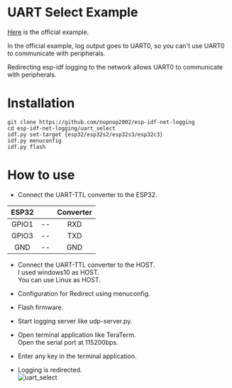# UART Select Example

[Here](https://github.com/espressif/esp-idf/tree/master/examples/peripherals/uart/uart_select) is the official example.    

In the official example, log output goes to UART0, so you can't use UART0 to communicate with peripherals.   

Redirecting esp-idf logging to the network allows UART0 to communicate with peripherals.   

# Installation
```Shell
git clone https://github.com/nopnop2002/esp-idf-net-logging
cd esp-idf-net-logging/uart_select
idf.py set-target {esp32/esp32s2/esp32s3/esp32c3}
idf.py menuconfig
idf.py flash
```

# How to use   
- Connect the UART-TTL converter to the ESP32.   

|ESP32||Converter|
|:-:|:-:|:-:|
|GPIO1|--|RXD|
|GPIO3|--|TXD|
|GND|--|GND|

- Connect the UART-TTL converter to the HOST.   
 I used windows10 as HOST.   
 You can use Linux as HOST.   

- Configuration for Redirect using menuconfig.   

- Flash firmware.   

- Start logging server like udp-server.py.   

- Open terminal application like TeraTerm.   
 Open the serial port at 115200bps.   

- Enter any key in the terminal application.   

- Logging is redirected.   
 ![uart_select](https://user-images.githubusercontent.com/6020549/197926926-5198c6c6-4a48-43ce-8a1f-3bf2a8caa062.jpg)

